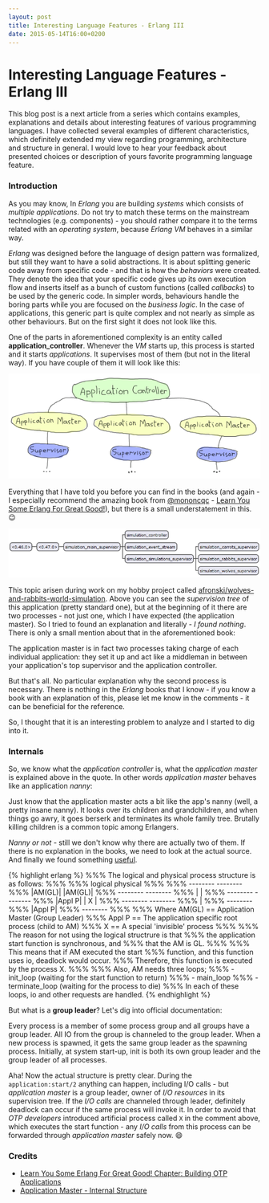 ```yaml
---
layout: post
title: Interesting Language Features - Erlang III
date: 2015-05-14T16:00+0200
---
```


# Interesting Language Features - Erlang III

<quote class="disclaimer">This blog post is a next article from a series which contains examples, explanations and details about interesting features of various programming languages. I have collected several examples of different characteristics, which definitely extended my view regarding programming, architecture and structure in general. I would love to hear your feedback about presented choices or description of yours favorite programming language feature.</quote>

### Introduction

As you may know, In *Erlang* you are building *systems* which consists of *multiple applications*. Do not try to match these terms on the mainstream technologies (e.g. components) - you should rather compare it to the terms related with an *operating system*, because *Erlang VM* behaves in a similar way.

*Erlang* was designed before the language of design pattern was formalized, but still they want to have a solid abstractions. It is about splitting generic code away from specific code - and that is how the *behaviors* were created. They denote the idea that your specific code gives up its own execution flow and inserts itself as a bunch of custom functions (called *callbacks*) to be used by the generic code. In simpler words, behaviours handle the boring parts while you are focused on the *business logic*. In the case of applications, this generic part is quite complex and not nearly as simple as other behaviours. But on the first sight it does not look like this.

One of the parts in aforementioned complexity is an entity called **application_controller**. Whenever the *VM* starts up, this process is started and it starts *applications*. It supervises most of them (but not in the literal way). If you have couple of them it will look like this:

![Application Controller and multiple applications with application masters](/assets/ApplicationController.png)

Everything that I have told you before you can find in the books (and again - I especially recommend the amazing book from [@mononcqc](https://twitter.com/mononcqc) - [Learn You Some Erlang For Great Good!](http://learnyousomeerlang.com)), but there is a small understatement in this. :wink:

![What are the processes at the beginning?](/assets/SupervisionTree.png)

This topic arisen during work on my hobby project called [afronski/wolves-and-rabbits-world-simulation](https://github.com/afronski/wolves-and-rabbits-world-simulation). Above you can see the *supervision tree* of this application (pretty standard one), but at the beginning of it there are two processes - not just one, which I have expected (the application master). So I tried to found an explanation and literally - *I found nothing*. There is only a small mention about that in the aforementioned book:

<quote class="citation">The application master is in fact two processes taking charge of each individual application: they set it up and act like a middleman in between your application's top supervisor and the application controller.</quote>

But that's all. No particular explanation why the second process is necessary. There is nothing in the *Erlang* books that I know - if you know a book with an explanation of this, please let me know in the comments - it can be beneficial for the reference.

So, I thought that it is an interesting problem to analyze and I started to dig into it.

### Internals

So, we know what the *application controller* is, what the *application master* is explained above in the quote. In other words *application master* behaves like an application *nanny*:

<quote class="citation">Just know that the application master acts a bit like the app's nanny (well, a pretty insane nanny). It looks over its children and grandchildren, and when things go awry, it goes berserk and terminates its whole family tree. Brutally killing children is a common topic among Erlangers.</quote>

*Nanny or not* - still we don't know why there are actually two of them. If there is no explanation in the books, we need to look at the actual source. And finally we found something [useful](https://github.com/erlang/otp/blob/maint/lib/kernel/src/application_master.erl#L84).

{% highlight erlang %}
%%% The logical and physical process structure is as follows:
%%%
%%%         logical                physical
%%%
%%%         --------               --------
%%%         |AM(GL)|               |AM(GL)|
%%%         --------               --------
%%%            |                       |
%%%         --------               --------
%%%         |Appl P|               |   X  |
%%%         --------               --------
%%%                                    |
%%%                                --------
%%%                                |Appl P|
%%%                                --------
%%%
%%% Where AM(GL) == Application Master (Group Leader)
%%%       Appl P == The application specific root process (child to AM)
%%%       X      == A special 'invisible' process
%%%
%%% The reason for not using the logical structrure is that
%%% the application start function is synchronous, and
%%% that the AM is GL.
%%%
%%% This means that if AM executed the start
%%% function, and this function uses io, deadlock would occur.
%%% Therefore, this function is executed by the process X.
%%%
%%% Also, AM needs three loops;
%%%   - init_loop (waiting for the start function to return)
%%%   - main_loop
%%%   - terminate_loop (waiting for the process to die)
%%% In each of these loops, io and other requests are handled.
{% endhighlight %}

But what is a **group leader**? Let's dig into official documentation:

<quote class="citation">Every process is a member of some process group and all groups have a group leader. All IO from the group is channeled to the group leader. When a new process is spawned, it gets the same group leader as the spawning process. Initially, at system start-up, init is both its own group leader and the group leader of all processes.</quote>

Aha! Now the actual structure is pretty clear. During the `application:start/2` anything can happen, including I/O calls - but *application master* is a group leader, owner of *I/O resources* in its supervision tree. If the *I/O calls* are channeled through leader, definitely deadlock can occur if the same process will invoke it. In order to avoid that *OTP developers* introduced artificial process called `X` in the comment above, which executes the start function - any *I/O calls* from this process can be forwarded through *application master* safely now. :smile:

### Credits

- [Learn You Some Erlang For Great Good! Chapter: Building OTP Applications](http://learnyousomeerlang.com/building-otp-applications)
- [Application Master - Internal Structure](https://github.com/erlang/otp/blob/maint/lib/kernel/src/application_master.erl#L84)
